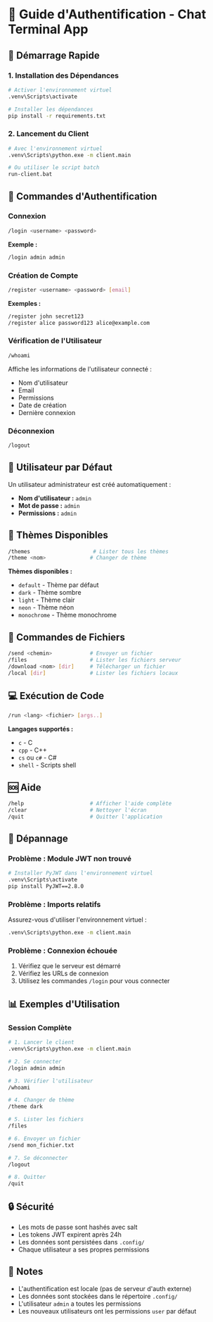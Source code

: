 # 🔐 Guide d'Authentification - Chat Terminal App

## 🚀 Démarrage Rapide

### 1. Installation des Dépendances
```bash
# Activer l'environnement virtuel
.venv\Scripts\activate

# Installer les dépendances
pip install -r requirements.txt
```

### 2. Lancement du Client
```bash
# Avec l'environnement virtuel
.venv\Scripts\python.exe -m client.main

# Ou utiliser le script batch
run-client.bat
```

## 🔑 Commandes d'Authentification

### Connexion
```bash
/login <username> <password>
```
**Exemple :**
```bash
/login admin admin
```

### Création de Compte
```bash
/register <username> <password> [email]
```
**Exemples :**
```bash
/register john secret123
/register alice password123 alice@example.com
```

### Vérification de l'Utilisateur
```bash
/whoami
```
Affiche les informations de l'utilisateur connecté :
- Nom d'utilisateur
- Email
- Permissions
- Date de création
- Dernière connexion

### Déconnexion
```bash
/logout
```

## 👥 Utilisateur par Défaut

Un utilisateur administrateur est créé automatiquement :
- **Nom d'utilisateur :** `admin`
- **Mot de passe :** `admin`
- **Permissions :** `admin`

## 🎨 Thèmes Disponibles

```bash
/themes                    # Lister tous les thèmes
/theme <nom>              # Changer de thème
```

**Thèmes disponibles :**
- `default` - Thème par défaut
- `dark` - Thème sombre
- `light` - Thème clair
- `neon` - Thème néon
- `monochrome` - Thème monochrome

## 📁 Commandes de Fichiers

```bash
/send <chemin>            # Envoyer un fichier
/files                    # Lister les fichiers serveur
/download <nom> [dir]     # Télécharger un fichier
/local [dir]              # Lister les fichiers locaux
```

## 💻 Exécution de Code

```bash
/run <lang> <fichier> [args..]
```

**Langages supportés :**
- `c` - C
- `cpp` - C++
- `cs` ou `c#` - C#
- `shell` - Scripts shell

 

## 🆘 Aide

```bash
/help                     # Afficher l'aide complète
/clear                    # Nettoyer l'écran
/quit                     # Quitter l'application
```

## 🔧 Dépannage

### Problème : Module JWT non trouvé
```bash
# Installer PyJWT dans l'environnement virtuel
.venv\Scripts\activate
pip install PyJWT==2.8.0
```

### Problème : Imports relatifs
Assurez-vous d'utiliser l'environnement virtuel :
```bash
.venv\Scripts\python.exe -m client.main
```

### Problème : Connexion échouée
1. Vérifiez que le serveur est démarré
2. Vérifiez les URLs de connexion
3. Utilisez les commandes `/login` pour vous connecter

## 📊 Exemples d'Utilisation

### Session Complète
```bash
# 1. Lancer le client
.venv\Scripts\python.exe -m client.main

# 2. Se connecter
/login admin admin

# 3. Vérifier l'utilisateur
/whoami

# 4. Changer de thème
/theme dark

# 5. Lister les fichiers
/files

# 6. Envoyer un fichier
/send mon_fichier.txt

# 7. Se déconnecter
/logout

# 8. Quitter
/quit
```

## 🔒 Sécurité

- Les mots de passe sont hashés avec salt
- Les tokens JWT expirent après 24h
- Les données sont persistées dans `.config/`
- Chaque utilisateur a ses propres permissions

## 📝 Notes

- L'authentification est locale (pas de serveur d'auth externe)
- Les données sont stockées dans le répertoire `.config/`
- L'utilisateur `admin` a toutes les permissions
- Les nouveaux utilisateurs ont les permissions `user` par défaut
